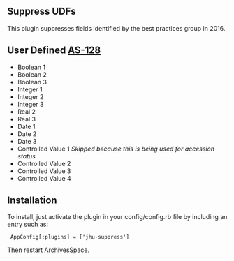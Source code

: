Suppress UDFs
----------------------------------------------

This plugin suppresses fields identified by the best practices group in 2016.

## User Defined [AS-128](https://issues.library.jhu.edu/browse/AS-128)

- Boolean 1
- Boolean 2
- Boolean 3
- Integer 1
- Integer 2
- Integer 3
- Real 2
- Real 3
- Date 1
- Date 2
- Date 3
- Controlled Value 1 *Skipped because this is being used for accession status*
- Controlled Value 2
- Controlled Value 3
- Controlled Value 4

## Installation

To install, just activate the plugin in your config/config.rb file by
including an entry such as:

     AppConfig[:plugins] = ['jhu-suppress']

Then restart ArchivesSpace.
